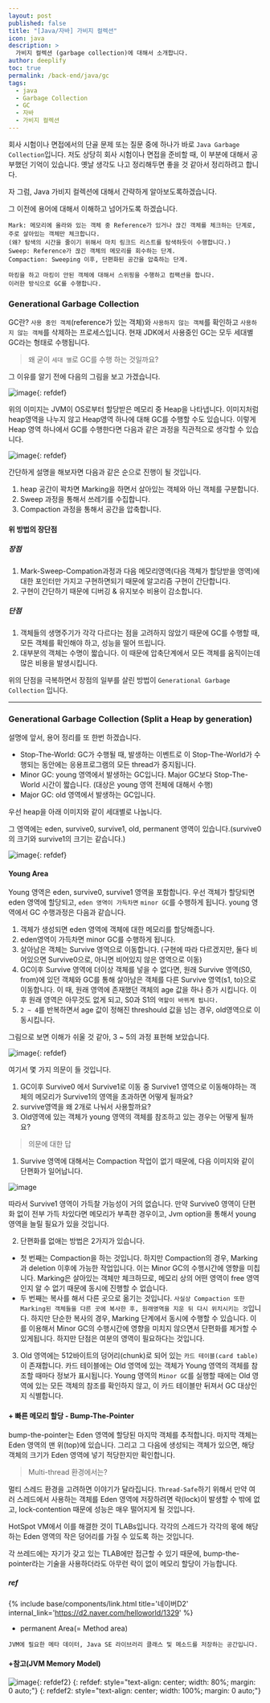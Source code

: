 ```yaml
---
layout: post
published: false
title: "[Java/자바] 가비지 컬렉션"
icon: java
description: >
  가비지 컬렉션 (garbage collection)에 대해서 소개합니다.
author: deeplify
toc: true
permalink: /back-end/java/gc
tags:
  - java
  - Garbage Collection
  - GC
  - 자바
  - 가비지 컬렉션
---
```


회사 시험이나 면접에서의 단골 문제 또는 질문 중에 하나가 바로 `Java Garbage Collection`입니다.
저도 상당히 회사 시험이나 면접을 준비할 때, 이 부분에 대해서 공부했던 기억이 있습니다. 옛날 생각도 나고
정리해두면 좋을 것 같아서 정리하려고 합니다.

자 그럼, Java 가비지 컬렉션에 대해서 간략하게 알아보도록하겠습니다.

그 이전에 용어에 대해서 이해하고 넘어가도록 하겠습니다.

```
Mark: 메모리에 올라와 있는 객체 중 Reference가 있거나 끊긴 객체를 체크하는 단계로, 주로 살아있는 객체만 체크합니다.
(왜? 탐색의 시간을 줄이기 위해서 마치 링크드 리스트를 탐색하듯이 수행합니다.)
Sweep: Reference가 끊긴 객체의 메모리를 회수하는 단계.
Compaction: Sweeping 이후, 단편화된 공간을 압축하는 단계.

마킹을 하고 마킹이 안된 객체에 대해서 스위핑을 수행하고 컴팩션을 합니다.
이러한 방식으로 GC를 수행합니다.
```

### Generational Garbage Collection

GC란? `사용 중인 객체`(reference가 있는 객체)와 `사용하지 않는 객체`를 확인하고 `사용하지 않는 객체`를 삭제하는 프로세스입니다.
현재 JDK에서 사용중인 GC는 모두 세대별 GC라는 형태로 수행됩니다.

> 왜 굳이 `세대 별`로 GC를 수행 하는 것일까요?

그 이유를 알기 전에 다음의 그림을 보고 가겠습니다.

![image](/assets/images/java-gc1.png){: refdef}

위의 이미지는 JVM이 OS로부터 할당받은 메모리 중 Heap을 나타냅니다. 이미지처럼 heap영역을 나누지 않고 Heap영역 하나에 대해 GC를 수행할 수도 있습니다.
이렇게 Heap 영역 하나에서 GC를 수행한다면 다음과 같은 과정을 직관적으로 생각할 수 있습니다.

![image](/assets/images/java-gc2.png){: refdef}

간단하게 설명을 해보자면 다음과 같은 순으로 진행이 될 것입니다.

1. heap 공간이 꽉차면 Marking을 하면서 살아있는 객체와 아닌 객체를 구분합니다.
2. Sweep 과정을 통해서 쓰레기를 수집합니다.
3. Compaction 과정을 통해서 공간을 압축합니다.

#### 위 방법의 장단점

##### 장점

1. Mark-Sweep-Compation과정과 다음 메모리영역(다음 객체가 할당받을 영역)에 대한 포인터만 가지고 구현하면되기 때문에 알고리즘 구현이 간단합니다.
2. 구현이 간단하기 때문에 디버깅 & 유지보수 비용이 감소합니다.

##### 단점

1. 객체들의 생명주기가 각각 다르다는 점을 고려하지 않았기 때문에 GC를 수행할 때, 모든 객체를 확인해야 하고, 성능을 떨어 뜨립니다.
2. 대부분의 객체는 수명이 짧습니다. 이 때문에 압축단계에서 모든 객체를 움직이는데 많은 비용을 발생시킵니다.

위의 단점을 극복하면서 장점의 일부를 살린 방법이 `Generational Garbage Collection` 입니다.

<hr/>

### Generational Garbage Collection (Split a Heap by generation)

설명에 앞서, 용어 정리를 또 한번 하겠습니다.

- Stop-The-World: GC가 수행될 때, 발생하는 이벤트로 이 Stop-The-World가 수행되는 동안에는 응용프로그램의 모든 thread가 중지됩니다.
- Minor GC: young 영역에서 발생하는 GC입니다. Major GC보다 Stop-The-World 시간이 짧습니다. (대상은 young 영역 전체에 대해서 수행)
- Major GC: old 영역에서 발생하는 GC입니다.

우선 heap을 아래 이미지와 같이 세대별로 나눕니다.


그 영역에는 eden, survive0, survive1, old, permanent 영역이 있습니다.(survive0의 크기와 survive1의 크기는 같습니다.)

![image](/assets/images/java-gc3.png){: refdef}

#### Young Area
Young 영역은 eden, survive0, survive1 영역을 포함합니다. 우선 객체가 할당되면 eden 영역에 할당되고, `eden 영역이 가득차면` `minor GC`를 수행하게 됩니다. young 영역에서 GC 수행과정은 다음과 같습니다.

1. 객체가 생성되면 eden 영역에 객체에 대한 메모리를 할당해줍니다.
2. eden영역이 가득차면 minor GC를 수행하게 됩니다.
3. 살아남은 객체는 Survive 영역으로 이동합니다. (구현에 따라 다르겠지만, 둘다 비어있으면 Survive0으로, 아니면 비어있지 않은 영역으로 이동)
4. GC이후 Survive 영역에 더이상 객체를 넣을 수 없다면, 원래 Survive 영역(S0, from)에 있던 객체와 GC를 통해 살아남은 객체를 다른 Survive 영역(s1, to)으로 이동합니다. 이 때, 원래 영역에 존재했던 객체의 age 값을 하나 증가 시킵니다. 이후 원래 영역은 아무것도 없게 되고, S0과 S1의 `역할이 바뀌게 됩니다.`
5. `2 ~ 4`를 반복하면서 age 값이 정해진 threshould 값을 넘는 경우, old영역으로 이동시킵니다.

그림으로 보면 이해가 쉬울 것 같아, 3 ~ 5의 과정 표현해 보았습니다.

![image](/assets/images/java-gc4.png){: refdef}

여기서 몇 가지 의문이 들 것입니다.

1. GC이후 Survive0 에서 Survive1로 이동 중 Survive1 영역으로 이동해야하는 객체의 메모리가 Survive1의 영역을 초과하면 어떻게 될까요?
2. survive영역을 왜 2개로 나눠서 사용할까요?
3. Old영역에 있는 객체가 young 영역의 객체를 참조하고 있는 경우는 어떻게 될까요?

> 의문에 대한 답

1. Survive 영역에 대해서는 Compaction 작업이 없기 때문에, 다음 이미지와 같이 단편화가 일어납니다.

![image](/assets/images/java-gc5.png)

따라서 Survive1 영역이 가득찰 가능성이 거의 없습니다. 만약 Survive0 영역이 단편화 없이 전부 가득 차있다면 메모리가 부족한 경우이고,
Jvm option을 통해서 young 영역을 늘릴 필요가 있을 것입니다.

2. 단편화를 없애는 방법은 2가지가 있습니다.

  - 첫 번째는 Compaction을 하는 것입니다. 하지만 Compaction의 경우, Marking과 deletion 이후에 가능한 작업입니다.
이는 Minor GC의 수행시간에 영향을 미칩니다. Marking은 살아있는 객체만 체크하므로, 메모리 상의 어떤 영역이 free 영역인지 알 수 없기 때문에 동시에 진행할 수 없습니다.
  - 두 번째는 복사를 해서 다른 곳으로 옮기는 것입니다. `사실상 Compaction 또한 Marking된 객체들을 다른 곳에 복사한 후, 원래영역을 지운 뒤 다시 위치시키는 것`입니다.
하지만 단순한 복사의 경우, Marking 단계에서 동시에 수행할 수 있습니다. 이를 이용해서 Minor GC의 수행시간에 영향을 미치지 않으면서 단편화를 제거할 수 있게됩니다.
하지만 단점은 여분의 영역이 필요하다는 것입니다.

3. Old 영역에는 512바이트의 덩어리(chunk)로 되어 있는 `카드 테이블(card table)`이 존재합니다. 카드 테이블에는 Old 영역에 있는 객체가 Young 영역의 객체를 참조할 때마다 정보가 표시됩니다. Young 영역의 `Minor GC`를 실행할 때에는 Old 영역에 있는 모든 객체의 참조를 확인하지 않고,
이 카드 테이블만 뒤져서 GC 대상인지 식별합니다.

#### + 빠른 메모리 할당 - Bump-The-Pointer

bump-the-pointer는 Eden 영역에 할당된 마지막 객체를 추적합니다. 마지막 객체는 Eden 영역의 맨 위(top)에 있습니다.
그리고 그 다음에 생성되는 객체가 있으면, 해당 객체의 크기가 Eden 영역에 넣기 적당한지만 확인합니다.

> Multi-thread 환경에서는?

멀티 스레드 환경을 고려하면 이야기가 달라집니다. `Thread-Safe`하기 위해서 만약 여러 스레드에서 사용하는 객체를 Eden 영역에 저장하려면 락(lock)이 발생할 수 밖에 없고, lock-contention 때문에 성능은 매우 떨어지게 될 것입니다.

HotSpot VM에서 이를 해결한 것이 TLABs입니다. 각각의 스레드가 각각의 몫에 해당하는 Eden 영역의 작은 덩어리를 가질 수 있도록 하는 것입니다.

각 쓰레드에는 자기가 갖고 있는 TLAB에만 접근할 수 있기 때문에, bump-the-pointer라는 기술을 사용하더라도 아무런 락이 없이 메모리 할당이 가능합니다.

##### ref

{% include base/components/link.html title='네이버D2' internal_link='https://d2.naver.com/helloworld/1329' %}

- permanent Area(= Method area)

`JVM에 필요한 메타 데이터, Java SE 라이브러리 클래스 및 메소드를 저장하는 공간입니다.`

#### +참고(JVM Memory Model)

![image](/assets/images/java-gc6.png){: refdef2}
{: refdef: style="text-align: center; width: 80%; margin: 0 auto;"}
{: refdef2: style="text-align: center; width: 100%; margin: 0 auto;"}
